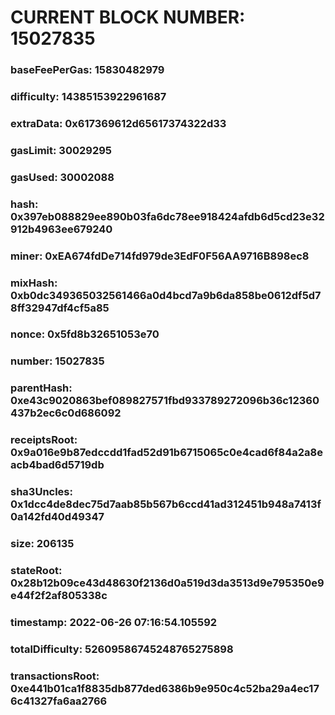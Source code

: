 # CURRENT BLOCK NUMBER: 15027835

### baseFeePerGas: 15830482979
### difficulty: 14385153922961687
### extraData: 0x617369612d65617374322d33
### gasLimit: 30029295
### gasUsed: 30002088
### hash: 0x397eb088829ee890b03fa6dc78ee918424afdb6d5cd23e32912b4963ee679240
### miner: 0xEA674fdDe714fd979de3EdF0F56AA9716B898ec8
### mixHash: 0xb0dc349365032561466a0d4bcd7a9b6da858be0612df5d78ff32947df4cf5a85
### nonce: 0x5fd8b32651053e70
### number: 15027835
### parentHash: 0xe43c9020863bef089827571fbd933789272096b36c12360437b2ec6c0d686092
### receiptsRoot: 0x9a016e9b87edccdd1fad52d91b6715065c0e4cad6f84a2a8eacb4bad6d5719db
### sha3Uncles: 0x1dcc4de8dec75d7aab85b567b6ccd41ad312451b948a7413f0a142fd40d49347
### size: 206135
### stateRoot: 0x28b12b09ce43d48630f2136d0a519d3da3513d9e795350e9e44f2f2af805338c
### timestamp: 2022-06-26 07:16:54.105592
### totalDifficulty: 52609586745248765275898
### transactionsRoot: 0xe441b01ca1f8835db877ded6386b9e950c4c52ba29a4ec176c41327fa6aa2766
